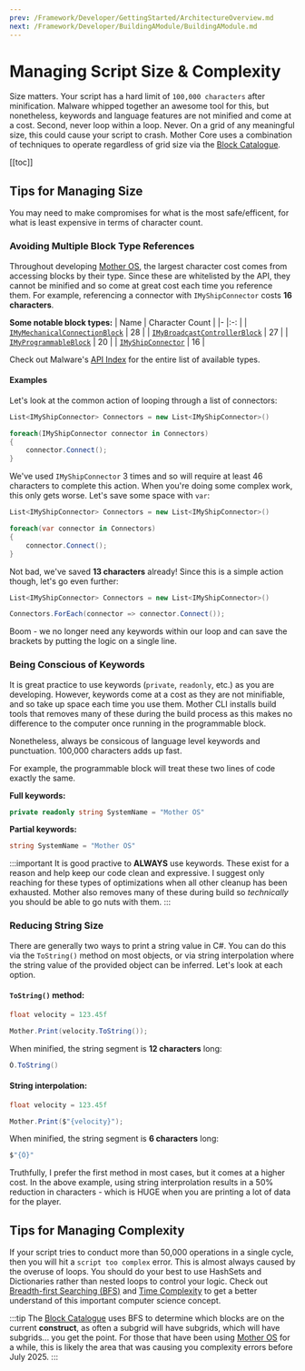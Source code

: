 ```yaml
---
prev: /Framework/Developer/GettingStarted/ArchitectureOverview.md
next: /Framework/Developer/BuildingAModule/BuildingAModule.md
---
```


# Managing Script Size & Complexity

Size matters. Your script has a hard limit of `100,000 characters` after minification.  Malware whipped together an awesome tool for this, but nonetheless, keywords and language features are not minified and come at a cost. Second, never loop within a loop. Never. On a grid of any meaningful size, this could cause your script to crash. Mother Core uses a combination of techniques to operate regardless of grid size via the [Block Catalogue](../CoreModules/BlockCatalogue.md).

[[toc]]


## Tips for Managing Size

You may need to make compromises for what is the most safe/efficent, for what is least expensive in terms of character count. 

### Avoiding Multiple Block Type References

Throughout developing [Mother OS](../../../IngameScript/IngameScript.md), the largest character cost comes from accessing blocks by their type.  Since these are whitelisted by the API, they cannot be minified and so come at great cost each time you reference them. For example, referencing a connector with `IMyShipConnector` costs **16 characters**.

**Some notable block types:**
| Name                                                      | Character Count   |
|-                                                          |:-:                |
| [`IMyMechanicalConnectionBlock`][mechanical-connection]   | 28                |
| [`IMyBroadcastControllerBlock`][broadcast-controller]     | 27                |
| [`IMyProgrammableBlock`][pb]                              | 20                |
| [`IMyShipConnector`][connector]                           | 16                |

[mechanical-connection]: https://github.com/malware-dev/MDK-SE/wiki/Sandbox.ModAPI.Ingame.IMyMechanicalConnectionBlock
[broadcast-controller]: https://github.com/malware-dev/MDK-SE/wiki/Sandbox.ModAPI.Ingame.IMyBroadcastControllerBlock
[pb]: https://github.com/malware-dev/MDK-SE/wiki/Sandbox.ModAPI.Ingame.IMyProgrammableBlock
[connector]: https://github.com/malware-dev/MDK-SE/wiki/Sandbox.ModAPI.Ingame.IMyShipConnector

Check out Malware's [API Index](https://github.com/malware-dev/MDK-SE/wiki/Api-index) for the entire list of available types.

#### Examples

Let's look at the common action of looping through a list of connectors:

```csharp
List<IMyShipConnector> Connectors = new List<IMyShipConnector>()

foreach(IMyShipConnector connector in Connectors)
{
    connector.Connect();
}
```

We've used `IMyShipConnector` 3 times and so will require at least 46 characters to complete this action.  When you're doing some complex work, this only gets worse. Let's save some space with `var`:

```csharp
List<IMyShipConnector> Connectors = new List<IMyShipConnector>()

foreach(var connector in Connectors)
{
    connector.Connect();
}
```

Not bad, we've saved **13 characters** already! Since this is a simple action though, let's go even further:

```csharp
List<IMyShipConnector> Connectors = new List<IMyShipConnector>()

Connectors.ForEach(connector => connector.Connect());
```

Boom - we no longer need any keywords within our loop and can save the brackets by putting the logic on a single line.


### Being Conscious of Keywords

It is great practice to use keywords (`private`, `readonly`, etc.) as you are developing.  However, keywords come at a cost as they are not minifiable, and so take up space each time you use them. Mother CLI installs build tools that removes many of these during the build process as this makes no difference to the computer once running in the programmable block.

Nonetheless, always be consicous of language level keywords and punctuation. 100,000 characters adds up fast.

For example, the programmable block will treat these two lines of code exactly the same.

**Full keywords:**
```csharp
private readonly string SystemName = "Mother OS"
```

**Partial keywords:**
```csharp
string SystemName = "Mother OS"
```
:::important
It is good practive to **ALWAYS** use keywords. These exist for a reason and help keep our code clean and expressive.  I suggest only reaching for these types of optimizations when all other cleanup has been exhausted. Mother also removes many of these during build so *technically* you should be able to go nuts with them.
:::

### Reducing String Size

There are generally two ways to print a string value in C#. You can do this via the `ToString()` method on most objects, or via string interpolation where the string value of the provided object can be inferred. Let's look at each option.

#### `ToString()` method:
```csharp
float velocity = 123.45f

Mother.Print(velocity.ToString());
```

When minified, the string segment is **12 characters** long:

```csharp
Ò.ToString()
```

#### String interpolation:
```csharp
float velocity = 123.45f

Mother.Print($"{velocity}");
```

When minified, the string segment is **6 characters** long:

```csharp
$"{Ò}"
```

Truthfully, I prefer the first method in most cases, but it comes at a higher cost. In the above example, using string interprolation results in a 50% reduction in characters - which is HUGE when you are printing a lot of data for the player.

## Tips for Managing Complexity

If your script tries to conduct more than 50,000 operations in a single cycle, then you will hit a `script too complex` error.  This is almost always caused by the overuse of loops. You should do your best to use HashSets and Dictionaries rather than nested loops to control your logic. Check out [Breadth-first Searching (BFS)](https://en.wikipedia.org/wiki/Breadth-first_search) and [Time Complexity](https://en.wikipedia.org/wiki/Time_complexity) to get a better understand of this important computer science concept.

:::tip
The [Block Catalogue](../CoreModules/BlockCatalogue.md) uses BFS to determine which blocks are on the current **construct**, as often a subgrid will have subgrids, which will have subgrids... you get the point. For those that have been using [Mother OS](../../../IngameScript/IngameScript.md) for a while, this is likely the area that was causing you complexity errors before July 2025.
:::
